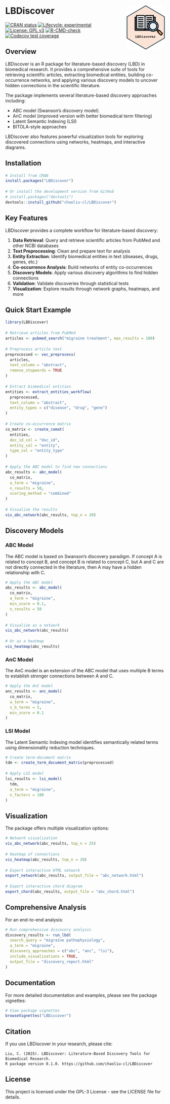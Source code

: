 
<!-- README.md is generated from README.Rmd. Please edit that file -->

# LBDiscover <img src="man/figures/logo.png" align="right" height="139" />

<!-- badges: start -->

[![CRAN
status](https://www.r-pkg.org/badges/version/LBDiscover)](https://CRAN.R-project.org/package=LBDiscover)
[![Lifecycle:
experimental](https://img.shields.io/badge/lifecycle-experimental-orange.svg)](https://lifecycle.r-lib.org/articles/stages.html#experimental)
[![License: GPL
v3](https://img.shields.io/badge/License-GPLv3-blue.svg)](https://www.gnu.org/licenses/gpl-3.0)
[![R-CMD-check](https://github.com/chaoliu-cl/LBDiscover/actions/workflows/R-CMD-check.yaml/badge.svg)](https://github.com/chaoliu-cl/LBDiscover/actions/workflows/R-CMD-check.yaml)
[![Codecov test
coverage](https://codecov.io/gh/chaoliu-cl/LBDiscover/graph/badge.svg)](https://app.codecov.io/gh/chaoliu-cl/LBDiscover)
<!-- badges: end -->

## Overview

LBDiscover is an R package for literature-based discovery (LBD) in
biomedical research. It provides a comprehensive suite of tools for
retrieving scientific articles, extracting biomedical entities, building
co-occurrence networks, and applying various discovery models to uncover
hidden connections in the scientific literature.

The package implements several literature-based discovery approaches
including:

- ABC model (Swanson’s discovery model)
- AnC model (improved version with better biomedical term filtering)
- Latent Semantic Indexing (LSI)
- BITOLA-style approaches

LBDiscover also features powerful visualization tools for exploring
discovered connections using networks, heatmaps, and interactive
diagrams.

## Installation

``` r
# Install from CRAN
install.packages("LBDiscover")

# Or install the development version from GitHub
# install.packages("devtools")
devtools::install_github("chaoliu-cl/LBDiscover")
```

## Key Features

LBDiscover provides a complete workflow for literature-based discovery:

1.  **Data Retrieval**: Query and retrieve scientific articles from
    PubMed and other NCBI databases
2.  **Text Preprocessing**: Clean and prepare text for analysis
3.  **Entity Extraction**: Identify biomedical entities in text
    (diseases, drugs, genes, etc.)
4.  **Co-occurrence Analysis**: Build networks of entity co-occurrences
5.  **Discovery Models**: Apply various discovery algorithms to find
    hidden connections
6.  **Validation**: Validate discoveries through statistical tests
7.  **Visualization**: Explore results through network graphs, heatmaps,
    and more

## Quick Start Example

``` r
library(LBDiscover)

# Retrieve articles from PubMed
articles <- pubmed_search("migraine treatment", max_results = 100)

# Preprocess article text
preprocessed <- vec_preprocess(
  articles,
  text_column = "abstract",
  remove_stopwords = TRUE
)

# Extract biomedical entities
entities <- extract_entities_workflow(
  preprocessed,
  text_column = "abstract",
  entity_types = c("disease", "drug", "gene")
)

# Create co-occurrence matrix
co_matrix <- create_comat(
  entities,
  doc_id_col = "doc_id",
  entity_col = "entity",
  type_col = "entity_type"
)

# Apply the ABC model to find new connections
abc_results <- abc_model(
  co_matrix,
  a_term = "migraine",
  n_results = 50,
  scoring_method = "combined"
)

# Visualize the results
vis_abc_network(abc_results, top_n = 20)
```

## Discovery Models

### ABC Model

The ABC model is based on Swanson’s discovery paradigm. If concept A is
related to concept B, and concept B is related to concept C, but A and C
are not directly connected in the literature, then A may have a hidden
relationship with C.

``` r
# Apply the ABC model
abc_results <- abc_model(
  co_matrix,
  a_term = "migraine",
  min_score = 0.1,
  n_results = 50
)

# Visualize as a network
vis_abc_network(abc_results)

# Or as a heatmap
vis_heatmap(abc_results)
```

### AnC Model

The AnC model is an extension of the ABC model that uses multiple B
terms to establish stronger connections between A and C.

``` r
# Apply the AnC model
anc_results <- anc_model(
  co_matrix,
  a_term = "migraine",
  n_b_terms = 5,
  min_score = 0.1
)
```

### LSI Model

The Latent Semantic Indexing model identifies semantically related terms
using dimensionality reduction techniques.

``` r
# Create term-document matrix
tdm <- create_term_document_matrix(preprocessed)

# Apply LSI model
lsi_results <- lsi_model(
  tdm,
  a_term = "migraine",
  n_factors = 100
)
```

## Visualization

The package offers multiple visualization options:

``` r
# Network visualization
vis_abc_network(abc_results, top_n = 25)

# Heatmap of connections
vis_heatmap(abc_results, top_n = 20)

# Export interactive HTML network
export_network(abc_results, output_file = "abc_network.html")

# Export interactive chord diagram
export_chord(abc_results, output_file = "abc_chord.html")
```

## Comprehensive Analysis

For an end-to-end analysis:

``` r
# Run comprehensive discovery analysis
discovery_results <- run_lbd(
  search_query = "migraine pathophysiology",
  a_term = "migraine",
  discovery_approaches = c("abc", "anc", "lsi"),
  include_visualizations = TRUE,
  output_file = "discovery_report.html"
)
```

## Documentation

For more detailed documentation and examples, please see the package
vignettes:

``` r
# View package vignettes
browseVignettes("LBDiscover")
```

## Citation

If you use LBDiscover in your research, please cite:

    Liu, C. (2025). LBDiscover: Literature-Based Discovery Tools for Biomedical Research. 
    R package version 0.1.0. https://github.com/chaoliu-cl/LBDiscover

## License

This project is licensed under the GPL-3 License - see the LICENSE file
for details.
